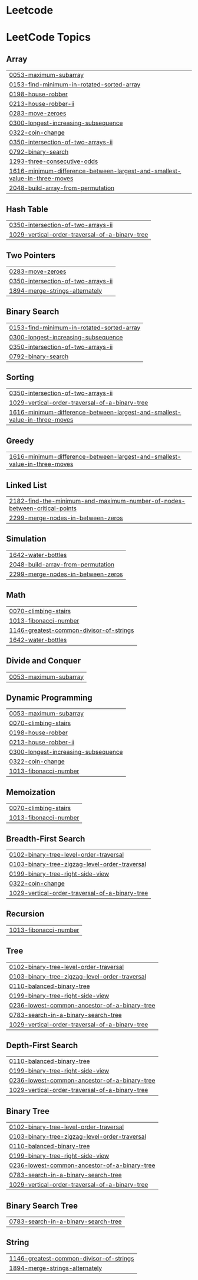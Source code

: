 # Leetcode
<!---LeetCode Topics Start-->
# LeetCode Topics
## Array
|  |
| ------- |
| [0053-maximum-subarray](https://github.com/guptaaa19/Leetcode/tree/master/0053-maximum-subarray) |
| [0153-find-minimum-in-rotated-sorted-array](https://github.com/guptaaa19/Leetcode/tree/master/0153-find-minimum-in-rotated-sorted-array) |
| [0198-house-robber](https://github.com/guptaaa19/Leetcode/tree/master/0198-house-robber) |
| [0213-house-robber-ii](https://github.com/guptaaa19/Leetcode/tree/master/0213-house-robber-ii) |
| [0283-move-zeroes](https://github.com/guptaaa19/Leetcode/tree/master/0283-move-zeroes) |
| [0300-longest-increasing-subsequence](https://github.com/guptaaa19/Leetcode/tree/master/0300-longest-increasing-subsequence) |
| [0322-coin-change](https://github.com/guptaaa19/Leetcode/tree/master/0322-coin-change) |
| [0350-intersection-of-two-arrays-ii](https://github.com/guptaaa19/Leetcode/tree/master/0350-intersection-of-two-arrays-ii) |
| [0792-binary-search](https://github.com/guptaaa19/Leetcode/tree/master/0792-binary-search) |
| [1293-three-consecutive-odds](https://github.com/guptaaa19/Leetcode/tree/master/1293-three-consecutive-odds) |
| [1616-minimum-difference-between-largest-and-smallest-value-in-three-moves](https://github.com/guptaaa19/Leetcode/tree/master/1616-minimum-difference-between-largest-and-smallest-value-in-three-moves) |
| [2048-build-array-from-permutation](https://github.com/guptaaa19/Leetcode/tree/master/2048-build-array-from-permutation) |
## Hash Table
|  |
| ------- |
| [0350-intersection-of-two-arrays-ii](https://github.com/guptaaa19/Leetcode/tree/master/0350-intersection-of-two-arrays-ii) |
| [1029-vertical-order-traversal-of-a-binary-tree](https://github.com/guptaaa19/Leetcode/tree/master/1029-vertical-order-traversal-of-a-binary-tree) |
## Two Pointers
|  |
| ------- |
| [0283-move-zeroes](https://github.com/guptaaa19/Leetcode/tree/master/0283-move-zeroes) |
| [0350-intersection-of-two-arrays-ii](https://github.com/guptaaa19/Leetcode/tree/master/0350-intersection-of-two-arrays-ii) |
| [1894-merge-strings-alternately](https://github.com/guptaaa19/Leetcode/tree/master/1894-merge-strings-alternately) |
## Binary Search
|  |
| ------- |
| [0153-find-minimum-in-rotated-sorted-array](https://github.com/guptaaa19/Leetcode/tree/master/0153-find-minimum-in-rotated-sorted-array) |
| [0300-longest-increasing-subsequence](https://github.com/guptaaa19/Leetcode/tree/master/0300-longest-increasing-subsequence) |
| [0350-intersection-of-two-arrays-ii](https://github.com/guptaaa19/Leetcode/tree/master/0350-intersection-of-two-arrays-ii) |
| [0792-binary-search](https://github.com/guptaaa19/Leetcode/tree/master/0792-binary-search) |
## Sorting
|  |
| ------- |
| [0350-intersection-of-two-arrays-ii](https://github.com/guptaaa19/Leetcode/tree/master/0350-intersection-of-two-arrays-ii) |
| [1029-vertical-order-traversal-of-a-binary-tree](https://github.com/guptaaa19/Leetcode/tree/master/1029-vertical-order-traversal-of-a-binary-tree) |
| [1616-minimum-difference-between-largest-and-smallest-value-in-three-moves](https://github.com/guptaaa19/Leetcode/tree/master/1616-minimum-difference-between-largest-and-smallest-value-in-three-moves) |
## Greedy
|  |
| ------- |
| [1616-minimum-difference-between-largest-and-smallest-value-in-three-moves](https://github.com/guptaaa19/Leetcode/tree/master/1616-minimum-difference-between-largest-and-smallest-value-in-three-moves) |
## Linked List
|  |
| ------- |
| [2182-find-the-minimum-and-maximum-number-of-nodes-between-critical-points](https://github.com/guptaaa19/Leetcode/tree/master/2182-find-the-minimum-and-maximum-number-of-nodes-between-critical-points) |
| [2299-merge-nodes-in-between-zeros](https://github.com/guptaaa19/Leetcode/tree/master/2299-merge-nodes-in-between-zeros) |
## Simulation
|  |
| ------- |
| [1642-water-bottles](https://github.com/guptaaa19/Leetcode/tree/master/1642-water-bottles) |
| [2048-build-array-from-permutation](https://github.com/guptaaa19/Leetcode/tree/master/2048-build-array-from-permutation) |
| [2299-merge-nodes-in-between-zeros](https://github.com/guptaaa19/Leetcode/tree/master/2299-merge-nodes-in-between-zeros) |
## Math
|  |
| ------- |
| [0070-climbing-stairs](https://github.com/guptaaa19/Leetcode/tree/master/0070-climbing-stairs) |
| [1013-fibonacci-number](https://github.com/guptaaa19/Leetcode/tree/master/1013-fibonacci-number) |
| [1146-greatest-common-divisor-of-strings](https://github.com/guptaaa19/Leetcode/tree/master/1146-greatest-common-divisor-of-strings) |
| [1642-water-bottles](https://github.com/guptaaa19/Leetcode/tree/master/1642-water-bottles) |
## Divide and Conquer
|  |
| ------- |
| [0053-maximum-subarray](https://github.com/guptaaa19/Leetcode/tree/master/0053-maximum-subarray) |
## Dynamic Programming
|  |
| ------- |
| [0053-maximum-subarray](https://github.com/guptaaa19/Leetcode/tree/master/0053-maximum-subarray) |
| [0070-climbing-stairs](https://github.com/guptaaa19/Leetcode/tree/master/0070-climbing-stairs) |
| [0198-house-robber](https://github.com/guptaaa19/Leetcode/tree/master/0198-house-robber) |
| [0213-house-robber-ii](https://github.com/guptaaa19/Leetcode/tree/master/0213-house-robber-ii) |
| [0300-longest-increasing-subsequence](https://github.com/guptaaa19/Leetcode/tree/master/0300-longest-increasing-subsequence) |
| [0322-coin-change](https://github.com/guptaaa19/Leetcode/tree/master/0322-coin-change) |
| [1013-fibonacci-number](https://github.com/guptaaa19/Leetcode/tree/master/1013-fibonacci-number) |
## Memoization
|  |
| ------- |
| [0070-climbing-stairs](https://github.com/guptaaa19/Leetcode/tree/master/0070-climbing-stairs) |
| [1013-fibonacci-number](https://github.com/guptaaa19/Leetcode/tree/master/1013-fibonacci-number) |
## Breadth-First Search
|  |
| ------- |
| [0102-binary-tree-level-order-traversal](https://github.com/guptaaa19/Leetcode/tree/master/0102-binary-tree-level-order-traversal) |
| [0103-binary-tree-zigzag-level-order-traversal](https://github.com/guptaaa19/Leetcode/tree/master/0103-binary-tree-zigzag-level-order-traversal) |
| [0199-binary-tree-right-side-view](https://github.com/guptaaa19/Leetcode/tree/master/0199-binary-tree-right-side-view) |
| [0322-coin-change](https://github.com/guptaaa19/Leetcode/tree/master/0322-coin-change) |
| [1029-vertical-order-traversal-of-a-binary-tree](https://github.com/guptaaa19/Leetcode/tree/master/1029-vertical-order-traversal-of-a-binary-tree) |
## Recursion
|  |
| ------- |
| [1013-fibonacci-number](https://github.com/guptaaa19/Leetcode/tree/master/1013-fibonacci-number) |
## Tree
|  |
| ------- |
| [0102-binary-tree-level-order-traversal](https://github.com/guptaaa19/Leetcode/tree/master/0102-binary-tree-level-order-traversal) |
| [0103-binary-tree-zigzag-level-order-traversal](https://github.com/guptaaa19/Leetcode/tree/master/0103-binary-tree-zigzag-level-order-traversal) |
| [0110-balanced-binary-tree](https://github.com/guptaaa19/Leetcode/tree/master/0110-balanced-binary-tree) |
| [0199-binary-tree-right-side-view](https://github.com/guptaaa19/Leetcode/tree/master/0199-binary-tree-right-side-view) |
| [0236-lowest-common-ancestor-of-a-binary-tree](https://github.com/guptaaa19/Leetcode/tree/master/0236-lowest-common-ancestor-of-a-binary-tree) |
| [0783-search-in-a-binary-search-tree](https://github.com/guptaaa19/Leetcode/tree/master/0783-search-in-a-binary-search-tree) |
| [1029-vertical-order-traversal-of-a-binary-tree](https://github.com/guptaaa19/Leetcode/tree/master/1029-vertical-order-traversal-of-a-binary-tree) |
## Depth-First Search
|  |
| ------- |
| [0110-balanced-binary-tree](https://github.com/guptaaa19/Leetcode/tree/master/0110-balanced-binary-tree) |
| [0199-binary-tree-right-side-view](https://github.com/guptaaa19/Leetcode/tree/master/0199-binary-tree-right-side-view) |
| [0236-lowest-common-ancestor-of-a-binary-tree](https://github.com/guptaaa19/Leetcode/tree/master/0236-lowest-common-ancestor-of-a-binary-tree) |
| [1029-vertical-order-traversal-of-a-binary-tree](https://github.com/guptaaa19/Leetcode/tree/master/1029-vertical-order-traversal-of-a-binary-tree) |
## Binary Tree
|  |
| ------- |
| [0102-binary-tree-level-order-traversal](https://github.com/guptaaa19/Leetcode/tree/master/0102-binary-tree-level-order-traversal) |
| [0103-binary-tree-zigzag-level-order-traversal](https://github.com/guptaaa19/Leetcode/tree/master/0103-binary-tree-zigzag-level-order-traversal) |
| [0110-balanced-binary-tree](https://github.com/guptaaa19/Leetcode/tree/master/0110-balanced-binary-tree) |
| [0199-binary-tree-right-side-view](https://github.com/guptaaa19/Leetcode/tree/master/0199-binary-tree-right-side-view) |
| [0236-lowest-common-ancestor-of-a-binary-tree](https://github.com/guptaaa19/Leetcode/tree/master/0236-lowest-common-ancestor-of-a-binary-tree) |
| [0783-search-in-a-binary-search-tree](https://github.com/guptaaa19/Leetcode/tree/master/0783-search-in-a-binary-search-tree) |
| [1029-vertical-order-traversal-of-a-binary-tree](https://github.com/guptaaa19/Leetcode/tree/master/1029-vertical-order-traversal-of-a-binary-tree) |
## Binary Search Tree
|  |
| ------- |
| [0783-search-in-a-binary-search-tree](https://github.com/guptaaa19/Leetcode/tree/master/0783-search-in-a-binary-search-tree) |
## String
|  |
| ------- |
| [1146-greatest-common-divisor-of-strings](https://github.com/guptaaa19/Leetcode/tree/master/1146-greatest-common-divisor-of-strings) |
| [1894-merge-strings-alternately](https://github.com/guptaaa19/Leetcode/tree/master/1894-merge-strings-alternately) |
<!---LeetCode Topics End-->